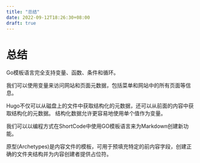 ```yaml
---
title: "总结"
date: 2022-09-12T18:26:30+08:00
draft: true
---
```


# 总结

Go模板语言完全支持变量、函数、条件和循环。

我们可以使用变量来访问网站和页面元数据，包括菜单和网站中的所有页面等信息。

Hugo不仅可以从磁盘上的文件中获取结构化的元数据，还可以从前面的内容中获取结构化的元数据。 结构化数据允许更容易地使用单个值作为变量。

我们可以以编程方式在ShortCode中使用GO模板语言来为Markdown创建新功能。

原型(Archetypes)是内容文件的模板，可用于预填充特定的前内容字段，创建正确的文件夹结构并为内容创建者提供占位符。